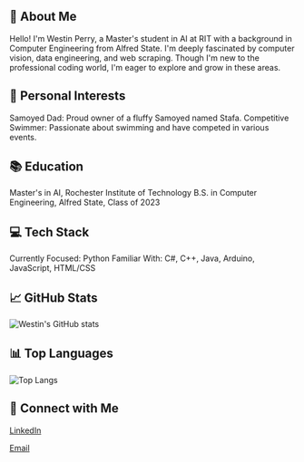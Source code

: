 ## 🌟 About Me<br/>
Hello! I'm Westin Perry, a Master's student in AI at RIT with a background in Computer Engineering from Alfred State. I'm deeply fascinated by computer vision, data engineering, and web scraping. Though I'm new to the professional coding world, I'm eager to explore and grow in these areas.

## 🐾 Personal Interests<br/>
Samoyed Dad: Proud owner of a fluffy Samoyed named Stafa.
Competitive Swimmer: Passionate about swimming and have competed in various events.

## 📚 Education<br/>
Master's in AI, Rochester Institute of Technology
B.S. in Computer Engineering, Alfred State, Class of 2023

## 💻 Tech Stack<br/>
Currently Focused: Python
Familiar With: C#, C++, Java, Arduino, JavaScript, HTML/CSS

## 📈 GitHub Stats<br/>
![Westin's GitHub stats](https://github-readme-stats.vercel.app/api?username=westinperry&show_icons=true&theme=light)

## 📊 Top Languages<br/>
![Top Langs](https://github-readme-stats.vercel.app/api/top-langs/?username=westinperry&layout=compact&theme=light)

## 📩 Connect with Me
[LinkedIn](https://www.linkedin.com/in/westin-perry-2a9750285/)<br/>

[Email](westinperry01@gmail.com)
